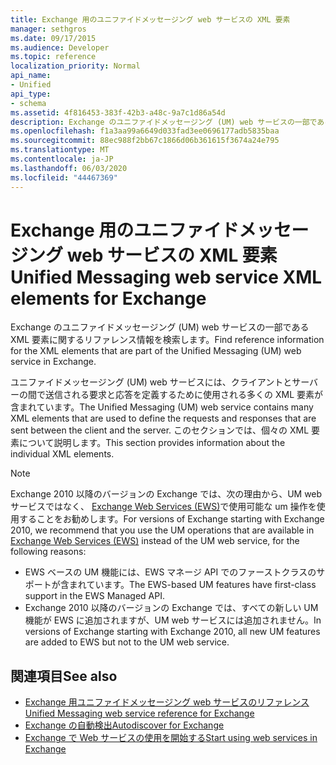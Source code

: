 ```yaml
---
title: Exchange 用のユニファイドメッセージング web サービスの XML 要素
manager: sethgros
ms.date: 09/17/2015
ms.audience: Developer
ms.topic: reference
localization_priority: Normal
api_name:
- Unified
api_type:
- schema
ms.assetid: 4f816453-383f-42b3-a48c-9a7c1d86a54d
description: Exchange のユニファイドメッセージング (UM) web サービスの一部である XML 要素に関するリファレンス情報を検索します。
ms.openlocfilehash: f1a3aa99a6649d033fad3ee0696177adb5835baa
ms.sourcegitcommit: 88ec988f2bb67c1866d06b361615f3674a24e795
ms.translationtype: MT
ms.contentlocale: ja-JP
ms.lasthandoff: 06/03/2020
ms.locfileid: "44467369"
---
```

# <a name="unified-messaging-web-service-xml-elements-for-exchange"></a><span data-ttu-id="33e8f-103">Exchange 用のユニファイドメッセージング web サービスの XML 要素</span><span class="sxs-lookup"><span data-stu-id="33e8f-103">Unified Messaging web service XML elements for Exchange</span></span>

<span data-ttu-id="33e8f-104">Exchange のユニファイドメッセージング (UM) web サービスの一部である XML 要素に関するリファレンス情報を検索します。</span><span class="sxs-lookup"><span data-stu-id="33e8f-104">Find reference information for the XML elements that are part of the Unified Messaging (UM) web service in Exchange.</span></span>
  
<span data-ttu-id="33e8f-105">ユニファイドメッセージング (UM) web サービスには、クライアントとサーバーの間で送信される要求と応答を定義するために使用される多くの XML 要素が含まれています。</span><span class="sxs-lookup"><span data-stu-id="33e8f-105">The Unified Messaging (UM) web service contains many XML elements that are used to define the requests and responses that are sent between the client and the server.</span></span> <span data-ttu-id="33e8f-106">このセクションでは、個々の XML 要素について説明します。</span><span class="sxs-lookup"><span data-stu-id="33e8f-106">This section provides information about the individual XML elements.</span></span>
  
> [!NOTE]
> <span data-ttu-id="33e8f-107">Exchange 2010 以降のバージョンの Exchange では、次の理由から、UM web サービスではなく、 [Exchange Web Services (EWS)](https://msdn.microsoft.com/library/60285497-0c4e-4e51-84e1-34dd6d89a5d8%28Office.15%29.aspx)で使用可能な um 操作を使用することをお勧めします。</span><span class="sxs-lookup"><span data-stu-id="33e8f-107">For versions of Exchange starting with Exchange 2010, we recommend that you use the UM operations that are available in [Exchange Web Services (EWS)](https://msdn.microsoft.com/library/60285497-0c4e-4e51-84e1-34dd6d89a5d8%28Office.15%29.aspx) instead of the UM web service, for the following reasons:</span></span> 
> - <span data-ttu-id="33e8f-108">EWS ベースの UM 機能には、EWS マネージ API でのファーストクラスのサポートが含まれています。</span><span class="sxs-lookup"><span data-stu-id="33e8f-108">The EWS-based UM features have first-class support in the EWS Managed API.</span></span> 
> - <span data-ttu-id="33e8f-109">Exchange 2010 以降のバージョンの Exchange では、すべての新しい UM 機能が EWS に追加されますが、UM web サービスには追加されません。</span><span class="sxs-lookup"><span data-stu-id="33e8f-109">In versions of Exchange starting with Exchange 2010, all new UM features are added to EWS but not to the UM web service.</span></span> 
  
## <a name="see-also"></a><span data-ttu-id="33e8f-110">関連項目</span><span class="sxs-lookup"><span data-stu-id="33e8f-110">See also</span></span>

- [<span data-ttu-id="33e8f-111">Exchange 用ユニファイドメッセージング web サービスのリファレンス</span><span class="sxs-lookup"><span data-stu-id="33e8f-111">Unified Messaging web service reference for Exchange</span></span>](unified-messaging-web-service-reference-for-exchange.md)
- [<span data-ttu-id="33e8f-112">Exchange の自動検出</span><span class="sxs-lookup"><span data-stu-id="33e8f-112">Autodiscover for Exchange</span></span>](../exchange-web-services/autodiscover-for-exchange.md)
- [<span data-ttu-id="33e8f-113">Exchange で Web サービスの使用を開始する</span><span class="sxs-lookup"><span data-stu-id="33e8f-113">Start using web services in Exchange</span></span>](../exchange-web-services/start-using-web-services-in-exchange.md)
    

